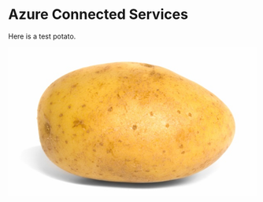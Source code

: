 <properties
   pageTitle="[title] | Cordova"
   description="description"
   services="na"
   documentationCenter=""
   authors="[github name]"
   tags=""/>
<tags ms.technology="cordova" s.product="Visual Studio 2015"
   ms.service="na"
   ms.devlang="javascript"
   ms.topic="article"
   ms.tgt_pltfrm="mobile-multiple"
   ms.workload="na"
   ms.date="01/26/2016"
   ms.author="sureshja"/>

# Azure Connected Services

Here is a test potato.

![A test potato](media/sample-article/testpotato.jpeg)
